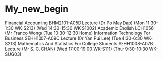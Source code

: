 # My_new_begin
Financial Accounting BHM2101-A05D Lecture (Dr Po May Dap) (Mon 11:30-1:30 WK-S213) (Wed 14:30-15:30 WK-S1002) 
Academic English LCH1056 (Mr Franco Wong) (Tue 10:30-12:30 Home)
Information Technology For Business SEHH1007-A09C Lecture (Dr Yan Pui Lee) (Tue 4:30-6:30 WK-S213) 
Mathematics And Statistics For College Students SEHH1008-A07B Lecture (Mr S. C. CHAN) (Wed 17:00-19:00 WK-S111) (Thur 9:30-10:30 WK-SUG03)

